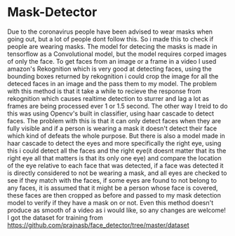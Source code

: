 # Mask-Detector
Due to the coronavirus people have been advised to wear masks when going out, but a lot of people dont follow this. So i made this to check if people are wearing masks. The model for detecing the masks is made in tensorflow as a Convolutional model, but the model requires corped images of only the face. To get faces from an image or a frame in a video I used amazon's Rekognition which is very good at detecting faces, using the bounding boxes returned by rekognition i could crop the image for all the deteced faces in an image and the pass them to my model. The problem with this method is that it take a while to recieve the response from rekognition which causes realtime detection to sturrer and lag a lot as frames are being processed ever 1 or 1.5 second. The other way I treid to do this was using Opencv's built in classifier, using haar cascade to detect faces. The problem with this is that it can only detect faces when they are fully visible and if a person is wearing a mask it doesn't detect their face which kind of defeats the whole purpose. But there is also a model made in haar cascade to detect the eyes and more specifically the right eye, using this i could detect all the faces and the right eye(it doesnt matter that its the right eye all that matters is that its only one eye) and compare the location of the eye relative to each face that was detected, if a face was detected it is directly considered to not be wearing a mask, and all eyes are checked to see if they match with the faces, if some eyes are found to not belong to any faces, it is assumed that it might be a person whose face is covered, these faces are then cropped as before and passed to my mask detection model to verify if they have a mask on or not. Even this method doesn't produce as smooth of a video as i would like, so any changes are welcome!
I got the dataset for training from https://github.com/prajnasb/face_detector/tree/master/dataset
